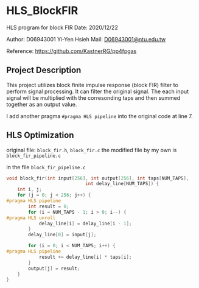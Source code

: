 # HLS_BlockFIR
HLS program for block FIR
Date: 2020/12/22

Author: D06943001 Yi-Yen Hsieh
Mail: D06943001@ntu.edu.tw

Reference: https://github.com/KastnerRG/pp4fpgas

## Project Description
This project utilizes block finite impulse response (block FIR) filter to perform signal processing. It can filter the original signal. The each input signal will be multiplied with the corresonding taps and then summed together as an output value.

I add another pragma ```#pragma HLS pipeline``` into the original code at line 7.

## HLS Optimization
original file: ```block_fir.h```, ```block_fir.c```
the modified file by my own is ```block_fir_pipeline.c```

in the file ```block_fir_pipeline.c```
```c
void block_fir(int input[256], int output[256], int taps[NUM_TAPS],
							 int delay_line[NUM_TAPS]) {
	int i, j;
	for (j = 0; j < 256; j++) {
#pragma HLS pipeline
		int result = 0;
		for (i = NUM_TAPS - 1; i > 0; i--) {
#pragma HLS unroll
			delay_line[i] = delay_line[i - 1];
		}
		delay_line[0] = input[j];

		for (i = 0; i < NUM_TAPS; i++) {
#pragma HLS pipeline
			result += delay_line[i] * taps[i];
		}
		output[j] = result;
	}
}

```